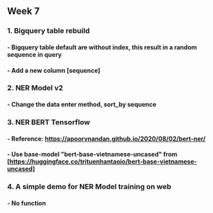 ## Week 7
### 1. Bigquery table rebuild
#### - Bigquery table default are without index, this result in a random sequence in query
#### - Add a new column [sequence]
### 2. NER Model v2
#### - Change the data enter method, sort_by sequence
### 3. NER BERT Tensorflow
#### - Reference: https://apoorvnandan.github.io/2020/08/02/bert-ner/
#### - Use base-model "bert-base-vietnamese-uncased" from [https://huggingface.co/trituenhantaoio/bert-base-vietnamese-uncased]
### 4. A simple demo for NER Model training on web
#### - No function
